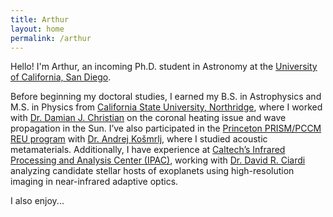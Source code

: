 ```yaml
---
title: Arthur
layout: home
permalink: /arthur
---
```


<p>Hello! I'm Arthur, an incoming Ph.D. student in Astronomy at the 
<a href="https://astro.ucsd.edu/">University of California, San Diego</a>.</p>

<p>Before beginning my doctoral studies, I earned my B.S. in Astrophysics and M.S. in Physics from <a href="https://www.csun.edu/science-mathematics/physics-astronomy">California State University, Northridge</a>, where I worked with <a href="https://academics.csun.edu/faculty/damian.christian">Dr. Damian J. Christian</a> on the coronal heating issue and wave propagation in the Sun. I’ve also participated in the <a href="https://pccm.princeton.edu/">Princeton PRISM/PCCM REU program</a> with <a href="https://www.princeton.edu/~akosmrlj/">Dr. Andrej Košmrlj</a>, where I studied acoustic metamaterials. Additionally, I have experience at <a href="https://www.ipac.caltech.edu/">Caltech’s Infrared Processing and Analysis Center (IPAC)</a>, working with <a href="https://web.ipac.caltech.edu/staff/ciardi/">Dr. David R. Ciardi</a> analyzing candidate stellar hosts of exoplanets using high-resolution imaging in near-infrared adaptive optics.</p>


I also enjoy...
